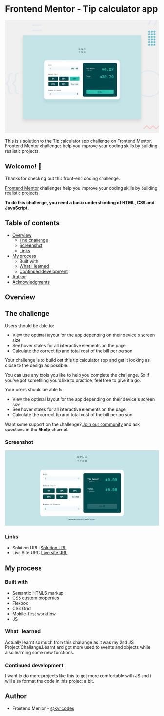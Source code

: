 # Frontend Mentor - Tip calculator app

![Design preview for the Tip calculator app coding challenge](./preview.jpg)

This is a solution to the [Tip calculator app challenge on Frontend Mentor](https://www.frontendmentor.io/challenges/tip-calculator-app-ugJNGbJUX). Frontend Mentor challenges help you improve your coding skills by building realistic projects.

## Welcome! 👋

Thanks for checking out this front-end coding challenge.

[Frontend Mentor](https://www.frontendmentor.io) challenges help you improve your coding skills by building realistic projects.

**To do this challenge, you need a basic understanding of HTML, CSS and JavaScript.**

## Table of contents

-   [Overview](#overview)
    -   [The challenge](#the-challenge)
    -   [Screenshot](#screenshot)
    -   [Links](#links)
-   [My process](#my-process)
    -   [Built with](#built-with)
    -   [What I learned](#what-i-learned)
    -   [Continued development](#continued-development)
-   [Author](#author)
-   [Acknowledgments](#acknowledgments)

## Overview

## The challenge

Users should be able to:

-   View the optimal layout for the app depending on their device's screen size
-   See hover states for all interactive elements on the page
-   Calculate the correct tip and total cost of the bill per person

Your challenge is to build out this tip calculator app and get it looking as close to the design as possible.

You can use any tools you like to help you complete the challenge. So if you've got something you'd like to practice, feel free to give it a go.

Your users should be able to:

-   View the optimal layout for the app depending on their device's screen size
-   See hover states for all interactive elements on the page
-   Calculate the correct tip and total cost of the bill per person

Want some support on the challenge? [Join our community](https://www.frontendmentor.io/community) and ask questions in the **#help** channel.

### Screenshot

![](Result.png)

### Links

-   Solution URL: [Solution URL ](https://www.frontendmentor.io/solutions/tip-calculator-with-js-3f76UNC_cY)
-   Live Site URL: [Live site URL](https://frontend-mentor-tip-calculator-app-js.netlify.app/)

## My process

### Built with

-   Semantic HTML5 markup
-   CSS custom properties
-   Flexbox
-   CSS Grid
-   Mobile-first workflow
-   JS

### What I learned

Actually learnt so much from this challange as it was my 2nd JS Project/Challange.Learnt and got more used to events and objects while also learning some new functions.

### Continued development

I want to do more projects like this to get more comfortable with JS and i will also format the code in this project a bit.

## Author

-   Frontend Mentor - [@kvncodes](https://www.frontendmentor.io/profile/kvncodes)
